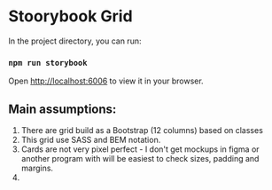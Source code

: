 # Stoorybook Grid

In the project directory, you can run:

### `npm run storybook`

Open [http://localhost:6006](http://localhost:6006) to view it in your browser.

## Main assumptions:

1. There are grid build as a Bootstrap (12 columns) based on classes
2. This grid use SASS and BEM notation.
3. Cards are not very pixel perfect - I don't get mockups in figma or another program with will be easiest to check sizes, padding and margins.
4. 